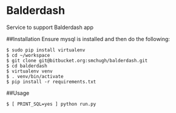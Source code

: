 Balderdash
==================
Service to support Balderdash app

##Installation
Ensure mysql is installed and then do the following:

```
$ sudo pip install virtualenv
$ cd ~/workspace
$ git clone git@bitbucket.org:smchugh/balderdash.git
$ cd balderdash
$ virtualenv venv
$ . venv/bin/activate
$ pip install -r requirements.txt
```

##Usage
```
$ [ PRINT_SQL=yes ] python run.py
```